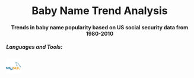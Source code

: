 <h1 align="center">Baby Name Trend Analysis</h1>
<h4 align="center">Trends in baby name popularity based on US social security data from 1980-2010</h4>

<h5 align="left">Languages and Tools:</h5>
<p align="left"> <a href="https://www.mysql.com/" target="_blank" rel="noreferrer"> <img src="https://raw.githubusercontent.com/devicons/devicon/master/icons/mysql/mysql-original-wordmark.svg" alt="mysql" width="40" height="40"/> </a> </p>

